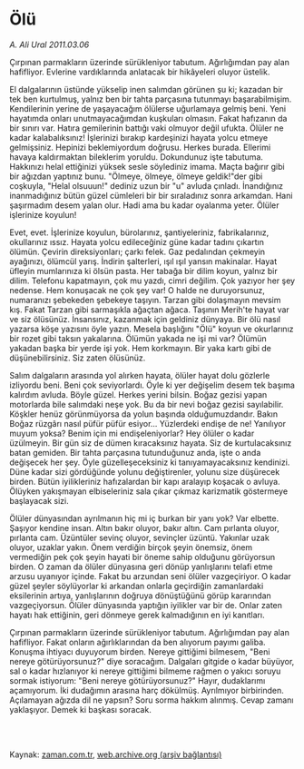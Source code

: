 # Ölü

*A. Ali Ural 2011.03.06*

<td class="columnist-detail">
<p>Çırpınan parmakların üzerinde sürükleniyor tabutum. Ağırlığımdan pay alan hafifliyor. Evlerine vardıklarında anlatacak bir hikâyeleri oluyor üstelik.</p>
<p>
<div id="haberMetinDiv">
<p> El dalgalarının üstünde yükselip inen salımdan görünen şu ki; kazadan bir tek ben kurtulmuş, yalnız ben bir tahta parçasına tutunmayı başarabilmişim. Kendilerinin yerine de yaşayacağım ölülerse uğurlamaya gelmiş beni. Yeni hayatımda onları unutmayacağımdan kuşkuları olmasın. Fakat hafızanın da bir sınırı var. Hatıra gemilerinin battığı vaki olmuyor değil ufukta. Ölüler ne kadar kalabalıksınız! İşlerinizi bırakıp kardeşinizi hayata yolcu etmeye gelmişsiniz. Hepinizi beklemiyordum doğrusu. Herkes burada. Ellerimi havaya kaldırmaktan bileklerim yoruldu. Dokundunuz işte tabutuma. Hakkınızı helal ettiğinizi yüksek sesle söylediniz imama. Maçta bağırır gibi bir ağızdan yaptınız bunu. "Ölmeye, ölmeye, ölmeye geldik!"der gibi coşkuyla, "Helal olsuuun!" dediniz uzun bir "u" avluda çınladı. İnandığınız inanmadığınız bütün güzel cümleleri bir bir sıraladınız sonra arkamdan. Hani şaşırmadım desem yalan olur. Hadi ama bu kadar oyalanma yeter. Ölüler işlerinize koyulun!
<p>Evet, evet. İşlerinize koyulun, bürolarınız, şantiyeleriniz, fabrikalarınız, okullarınız ıssız. Hayata yolcu edileceğiniz güne kadar tadını çıkartın ölümün. Çevirin direksiyonları; çarkı felek. Gaz pedalından çekmeyin ayağınızı, ölümcül yarış. İndirin şalterleri, ışıl ışıl yansın makinalar. Hayat üfleyin mumlarınıza ki ölsün pasta. Her tabağa bir dilim koyun, yalnız bir dilim. Telefonu kapatmayın, çok mu yazdı, cimri değilim. Çok yazıyor her şey nedense. Hem konuşacak ne çok şey var! O halde ne duruyorsunuz, numaranızı şebekeden şebekeye taşıyın. Tarzan gibi dolaşmayın mevsim kış. Fakat Tarzan gibi sarmaşıkla ağaçtan ağaca. Taşının Merih'te hayat var ve siz ölüsünüz. İnsansınız, kazanmak için geldiniz dünyaya. Bir ölü nasıl yazarsa köşe yazısını öyle yazın. Mesela başlığını "Ölü" koyun ve okurlarınız bir rozet gibi taksın yakalarına. Ölümün yakada ne işi mi var? Ölümün yakadan başka bir yerde işi yok. Hem korkmayın. Bir yaka kartı gibi de düşünebilirsiniz. Siz zaten ölüsünüz.
<p>Salım dalgaların arasında yol alırken hayata, ölüler hayat dolu gözlerle izliyordu beni. Beni çok seviyorlardı. Öyle ki yer değişelim desem tek başıma kalırdım avluda. Böyle güzel. Herkes yerini bilsin. Boğaz gezisi yapan motorlarda bile salımdaki neşe yok. Bu da bir nevi boğaz gezisi sayılabilir. Köşkler henüz görünmüyorsa da yolun başında olduğumuzdandır. Bakın Boğaz rüzgârı nasıl püfür püfür esiyor... Yüzlerdeki endişe de ne! Yanılıyor muyum yoksa? Benim için mi endişeleniyorlar? Hey ölüler o kadar üzülmeyin. Bir gün siz de dümen kıracaksınız hayata. Siz de kurtulacaksınız batan gemiden. Bir tahta parçasına tutunduğunuz anda, işte o anda değişecek her şey. Öyle güzelleşeceksiniz ki tanıyamayacaksınız kendinizi. Düne kadar sizi gördüğünde yolunu değiştirenler, yolunu size düşürecek birden. Bütün iyilikleriniz hafızalardan bir kapı aralayıp koşacak o avluya. Ölüyken yakışmayan elbiseleriniz sala çıkar çıkmaz karizmatik göstermeye başlayacak sizi.
<p>Ölüler dünyasından ayrılmanın hiç mi iç burkan bir yanı yok? Var elbette. Şaşıyor kendine insan. Altın bakır oluyor, bakır altın. Cam pırlanta oluyor, pırlanta cam. Üzüntüler sevinç oluyor, sevinçler üzüntü. Yakınlar uzak oluyor, uzaklar yakın. Önem verdiğin birçok şeyin önemsiz, önem vermediğin pek çok şeyin hayati bir öneme sahip olduğunu görüyorsun birden. O zaman da ölüler dünyasına geri dönüp yanlışlarını telafi etme arzusu uyanıyor içinde. Fakat bu arzundan seni ölüler vazgeçiriyor. O kadar güzel şeyler söylüyorlar ki arkandan onlarla geçirdiğin zamanlardaki eksilerinin artıya, yanlışlarının doğruya dönüştüğünü görüp kararından vazgeçiyorsun. Ölüler dünyasında yaptığın iyilikler var bir de. Onlar zaten hayatı hak ettiğinin, geri dönmeye gerek kalmadığının en iyi kanıtları.
<p>Çırpınan parmakların üzerinde sürükleniyor tabutum. Ağırlığımdan pay alan hafifliyor. Fakat onların ağırlıklarından da ben alıyorum payımı galiba. Konuşma ihtiyacı duyuyorum birden. Nereye gittiğimi bilmesem, "Beni nereye götürüyorsunuz?" diye soracağım. Dalgaları gitgide o kadar büyüyor, sal o kadar hızlanıyor ki nereye gittiğimi bilmeme rağmen o yakıcı soruyu sormak istiyorum: "Beni nereye götürüyorsunuz?" Hayır, dudaklarımı açamıyorum. İki dudağımın arasına harç dökülmüş. Ayrılmıyor birbirinden. Açılamayan ağızda dil ne yapsın? Soru sorma hakkım alınmış. Cevap zamanı yaklaşıyor. Demek ki başkası soracak. </p></p></p></p></p></div>
</p>


<p><br>
		 </br></p></td>

Kaynak: [zaman.com.tr](http://zaman.com.tr/yazar.do?yazino=1102881), [web.archive.org (arşiv bağlantısı)](http://web.archive.org/web/20110403065318/http://www.zaman.com.tr:80/yazar.do?yazino=1102881)
